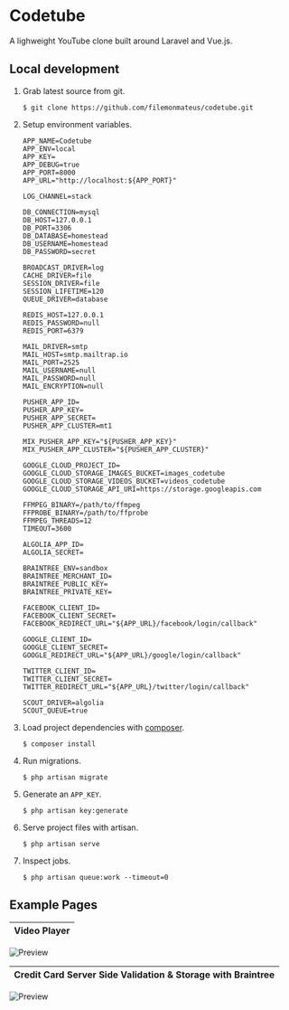 # Codetube

A lighweight YouTube clone built around Laravel and Vue.js.


## Local development

1. Grab latest source from git.

   ```
   $ git clone https://github.com/filemonmateus/codetube.git
   ```

2. Setup environment variables.

   ```
   APP_NAME=Codetube
   APP_ENV=local
   APP_KEY=
   APP_DEBUG=true
   APP_PORT=8000
   APP_URL="http://localhost:${APP_PORT}"

   LOG_CHANNEL=stack

   DB_CONNECTION=mysql
   DB_HOST=127.0.0.1
   DB_PORT=3306
   DB_DATABASE=homestead
   DB_USERNAME=homestead
   DB_PASSWORD=secret

   BROADCAST_DRIVER=log
   CACHE_DRIVER=file
   SESSION_DRIVER=file
   SESSION_LIFETIME=120
   QUEUE_DRIVER=database

   REDIS_HOST=127.0.0.1
   REDIS_PASSWORD=null
   REDIS_PORT=6379

   MAIL_DRIVER=smtp
   MAIL_HOST=smtp.mailtrap.io
   MAIL_PORT=2525
   MAIL_USERNAME=null
   MAIL_PASSWORD=null
   MAIL_ENCRYPTION=null

   PUSHER_APP_ID=
   PUSHER_APP_KEY=
   PUSHER_APP_SECRET=
   PUSHER_APP_CLUSTER=mt1

   MIX_PUSHER_APP_KEY="${PUSHER_APP_KEY}"
   MIX_PUSHER_APP_CLUSTER="${PUSHER_APP_CLUSTER}"

   GOOGLE_CLOUD_PROJECT_ID=
   GOOGLE_CLOUD_STORAGE_IMAGES_BUCKET=images_codetube
   GOOGLE_CLOUD_STORAGE_VIDEOS_BUCKET=videos_codetube
   GOOGLE_CLOUD_STORAGE_API_URI=https://storage.googleapis.com

   FFMPEG_BINARY=/path/to/ffmpeg
   FFPROBE_BINARY=/path/to/ffprobe
   FFMPEG_THREADS=12
   TIMEOUT=3600

   ALGOLIA_APP_ID=
   ALGOLIA_SECRET=

   BRAINTREE_ENV=sandbox
   BRAINTREE_MERCHANT_ID=
   BRAINTREE_PUBLIC_KEY=
   BRAINTREE_PRIVATE_KEY=

   FACEBOOK_CLIENT_ID=
   FACEBOOK_CLIENT_SECRET=
   FACEBOOK_REDIRECT_URL="${APP_URL}/facebook/login/callback"

   GOOGLE_CLIENT_ID=
   GOOGLE_CLIENT_SECRET=
   GOOGLE_REDIRECT_URL="${APP_URL}/google/login/callback"

   TWITTER_CLIENT_ID=
   TWITTER_CLIENT_SECRET=
   TWITTER_REDIRECT_URL="${APP_URL}/twitter/login/callback"

   SCOUT_DRIVER=algolia
   SCOUT_QUEUE=true
   ```

3. Load project dependencies with [composer](https://getcomposer.org).

   ```
   $ composer install
   ```

4. Run migrations.

   ```
   $ php artisan migrate
   ```

5. Generate an `APP_KEY`.

   ```
   $ php artisan key:generate
   ```

6. Serve project files with artisan.

   ```
   $ php artisan serve
   ```

7. Inspect jobs.

   ```
   $ php artisan queue:work --timeout=0
   ```



## Example Pages

| Video Player |
|:---:|
![Preview](https://ucarecdn.com/ec3baa00-4226-4c9b-a0ff-3789c1515528/videoPlayer.png)

| Credit Card Server Side Validation & Storage with Braintree |
|:---:|
![Preview](https://ucarecdn.com/8ed238a4-2cab-47fe-9422-84a88a2205c5/payments.png)